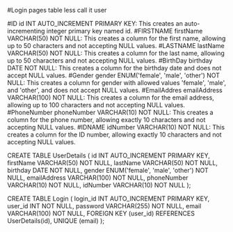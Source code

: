 #Login pages table less call it user

#ID
id INT AUTO_INCREMENT PRIMARY KEY: This creates an auto-incrementing integer primary key named id.
#FIRSTNAME
firstName VARCHAR(50) NOT NULL: This creates a column for the first name, allowing up to 50 characters and not accepting NULL values.
#LASTNAME
lastName VARCHAR(50) NOT NULL: This creates a column for the last name, allowing up to 50 characters and not accepting NULL values.
#BirthDay
birthday DATE NOT NULL: This creates a column for the birthday date and does not accept NULL values.
#Gender
gender ENUM('female', 'male', 'other') NOT NULL: This creates a column for gender with allowed values 'female', 'male', and 'other', and does not accept NULL values.
#EmailAddres
emailAddress VARCHAR(100) NOT NULL: This creates a column for the email address, allowing up to 100 characters and not accepting NULL values.
#PhoneNumber
phoneNumber VARCHAR(10) NOT NULL: This creates a column for the phone number, allowing exactly 10 characters and not accepting NULL values.
#IDNAME
idNumber VARCHAR(10) NOT NULL: This creates a column for the ID number, allowing exactly 10 characters and not accepting NULL values.

CREATE TABLE UserDetails (
    id INT AUTO_INCREMENT PRIMARY KEY,
    firstName VARCHAR(50) NOT NULL,
    lastName VARCHAR(50) NOT NULL,
    birthday DATE NOT NULL,
    gender ENUM('female', 'male', 'other') NOT NULL,
    emailAddress VARCHAR(100) NOT NULL,
    phoneNumber VARCHAR(10) NOT NULL,
    idNumber VARCHAR(10) NOT NULL
);

CREATE TABLE Login (
    login_id INT AUTO_INCREMENT PRIMARY KEY,
    user_id INT NOT NULL,
    password VARCHAR(255) NOT NULL,
    email VARCHAR(100) NOT NULL,
    FOREIGN KEY (user_id) REFERENCES UserDetails(id),
    UNIQUE (email)
);


